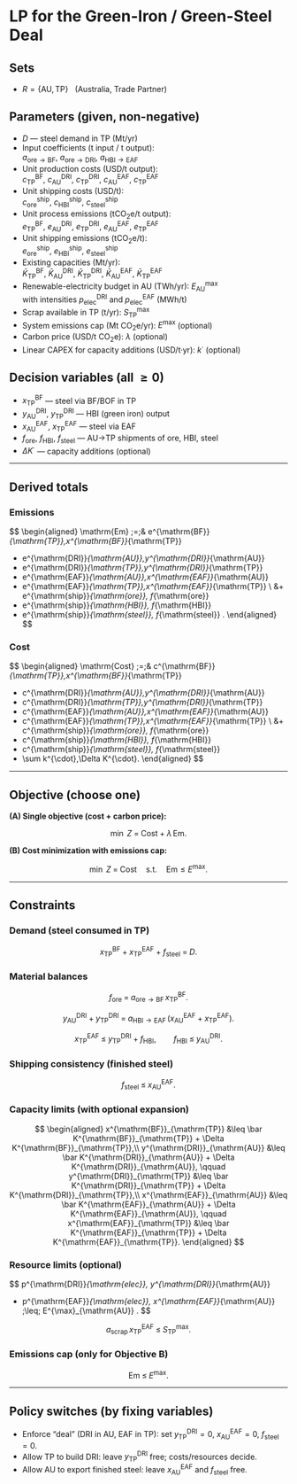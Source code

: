 # LP for the Green-Iron / Green-Steel Deal

## Sets
- $R=\{\mathrm{AU},\mathrm{TP}\}$ &nbsp; (Australia, Trade Partner)

## Parameters (given, non-negative)
- $D$ — steel demand in TP (Mt/yr)  
- Input coefficients (t input / t output):  
  $a_{\mathrm{ore}\to \mathrm{BF}},\ a_{\mathrm{ore}\to \mathrm{DRI}},\ a_{\mathrm{HBI}\to \mathrm{EAF}}$
- Unit production costs (USD/t output):  
  $c^{\mathrm{BF}}_{\mathrm{TP}},\ c^{\mathrm{DRI}}_{\mathrm{AU}},\ c^{\mathrm{DRI}}_{\mathrm{TP}},\ c^{\mathrm{EAF}}_{\mathrm{AU}},\ c^{\mathrm{EAF}}_{\mathrm{TP}}$
- Unit shipping costs (USD/t):  
  $c^{\mathrm{ship}}_{\mathrm{ore}},\ c^{\mathrm{ship}}_{\mathrm{HBI}},\ c^{\mathrm{ship}}_{\mathrm{steel}}$
- Unit process emissions (tCO$_2$e/t output):  
  $e^{\mathrm{BF}}_{\mathrm{TP}},\ e^{\mathrm{DRI}}_{\mathrm{AU}},\ e^{\mathrm{DRI}}_{\mathrm{TP}},\ e^{\mathrm{EAF}}_{\mathrm{AU}},\ e^{\mathrm{EAF}}_{\mathrm{TP}}$
- Unit shipping emissions (tCO$_2$e/t):  
  $e^{\mathrm{ship}}_{\mathrm{ore}},\ e^{\mathrm{ship}}_{\mathrm{HBI}},\ e^{\mathrm{ship}}_{\mathrm{steel}}$
- Existing capacities (Mt/yr):  
  $\bar K^{\mathrm{BF}}_{\mathrm{TP}},\ \bar K^{\mathrm{DRI}}_{\mathrm{AU}},\ \bar K^{\mathrm{DRI}}_{\mathrm{TP}},\ \bar K^{\mathrm{EAF}}_{\mathrm{AU}},\ \bar K^{\mathrm{EAF}}_{\mathrm{TP}}$
- Renewable-electricity budget in AU (TWh/yr): $E^{\max}_{\mathrm{AU}}$  
  with intensities $p^{\mathrm{DRI}}_{\mathrm{elec}}$ and $p^{\mathrm{EAF}}_{\mathrm{elec}}$ (MWh/t)
- Scrap available in TP (t/yr): $S^{\max}_{\mathrm{TP}}$
- System emissions cap (Mt CO$_2$e/yr): $E^{\max}$ (optional)
- Carbon price (USD/t CO$_2$e): $\lambda$ (optional)
- Linear CAPEX for capacity additions (USD/t·yr): $k^{\cdot}$ (optional)

## Decision variables (all $\ge 0$)
- $x^{\mathrm{BF}}_{\mathrm{TP}}$ — steel via BF/BOF in TP  
- $y^{\mathrm{DRI}}_{\mathrm{AU}},\ y^{\mathrm{DRI}}_{\mathrm{TP}}$ — HBI (green iron) output  
- $x^{\mathrm{EAF}}_{\mathrm{AU}},\ x^{\mathrm{EAF}}_{\mathrm{TP}}$ — steel via EAF  
- $f_{\mathrm{ore}},\ f_{\mathrm{HBI}},\ f_{\mathrm{steel}}$ — AU$\to$TP shipments of ore, HBI, steel  
- $\Delta K^{\cdot}$ — capacity additions (optional)

---

## Derived totals

### Emissions

$$
\begin{aligned}
\mathrm{Em} \;=\;&
 e^{\mathrm{BF}}_{\mathrm{TP}}\,x^{\mathrm{BF}}_{\mathrm{TP}}
+ e^{\mathrm{DRI}}_{\mathrm{AU}}\,y^{\mathrm{DRI}}_{\mathrm{AU}}
+ e^{\mathrm{DRI}}_{\mathrm{TP}}\,y^{\mathrm{DRI}}_{\mathrm{TP}}
+ e^{\mathrm{EAF}}_{\mathrm{AU}}\,x^{\mathrm{EAF}}_{\mathrm{AU}}
+ e^{\mathrm{EAF}}_{\mathrm{TP}}\,x^{\mathrm{EAF}}_{\mathrm{TP}} \\
&+ e^{\mathrm{ship}}_{\mathrm{ore}}\, f_{\mathrm{ore}}
+ e^{\mathrm{ship}}_{\mathrm{HBI}}\, f_{\mathrm{HBI}}
+ e^{\mathrm{ship}}_{\mathrm{steel}}\, f_{\mathrm{steel}} .
\end{aligned}
$$

### Cost

$$
\begin{aligned}
\mathrm{Cost} \;=\;&
 c^{\mathrm{BF}}_{\mathrm{TP}}\,x^{\mathrm{BF}}_{\mathrm{TP}}
+ c^{\mathrm{DRI}}_{\mathrm{AU}}\,y^{\mathrm{DRI}}_{\mathrm{AU}}
+ c^{\mathrm{DRI}}_{\mathrm{TP}}\,y^{\mathrm{DRI}}_{\mathrm{TP}}
+ c^{\mathrm{EAF}}_{\mathrm{AU}}\,x^{\mathrm{EAF}}_{\mathrm{AU}}
+ c^{\mathrm{EAF}}_{\mathrm{TP}}\,x^{\mathrm{EAF}}_{\mathrm{TP}} \\
&+ c^{\mathrm{ship}}_{\mathrm{ore}}\, f_{\mathrm{ore}}
+ c^{\mathrm{ship}}_{\mathrm{HBI}}\, f_{\mathrm{HBI}}
+ c^{\mathrm{ship}}_{\mathrm{steel}}\, f_{\mathrm{steel}}
+ \sum k^{\cdot}\,\Delta K^{\cdot}.
\end{aligned}
$$

---

## Objective (choose one)

**(A) Single objective (cost + carbon price):**

$$
\min\ Z \;=\; \mathrm{Cost} + \lambda\,\mathrm{Em}.
$$

**(B) Cost minimization with emissions cap:**

$$
\min\ Z \;=\; \mathrm{Cost}
\quad \text{s.t.} \quad \mathrm{Em} \leq E^{\max}.
$$

---

## Constraints

### Demand (steel consumed in TP)

$$
x^{\mathrm{BF}}_{\mathrm{TP}} + x^{\mathrm{EAF}}_{\mathrm{TP}} + f_{\mathrm{steel}} \;=\; D .
$$

### Material balances

$$
f_{\mathrm{ore}} \;=\; a_{\mathrm{ore}\to\mathrm{BF}}\, x^{\mathrm{BF}}_{\mathrm{TP}} .
$$

$$
y^{\mathrm{DRI}}_{\mathrm{AU}} + y^{\mathrm{DRI}}_{\mathrm{TP}}
\;=\; a_{\mathrm{HBI}\to\mathrm{EAF}}\,(x^{\mathrm{EAF}}_{\mathrm{AU}} + x^{\mathrm{EAF}}_{\mathrm{TP}}) .
$$

$$
x^{\mathrm{EAF}}_{\mathrm{TP}} \;\leq\; y^{\mathrm{DRI}}_{\mathrm{TP}} + f_{\mathrm{HBI}},
\qquad
f_{\mathrm{HBI}} \;\leq\; y^{\mathrm{DRI}}_{\mathrm{AU}} .
$$

### Shipping consistency (finished steel)

$$
f_{\mathrm{steel}} \;\leq\; x^{\mathrm{EAF}}_{\mathrm{AU}} .
$$

### Capacity limits (with optional expansion)

$$
\begin{aligned}
x^{\mathrm{BF}}_{\mathrm{TP}} &\leq \bar K^{\mathrm{BF}}_{\mathrm{TP}} + \Delta K^{\mathrm{BF}}_{\mathrm{TP}},\\
y^{\mathrm{DRI}}_{\mathrm{AU}} &\leq \bar K^{\mathrm{DRI}}_{\mathrm{AU}} + \Delta K^{\mathrm{DRI}}_{\mathrm{AU}}, \qquad
y^{\mathrm{DRI}}_{\mathrm{TP}} &\leq \bar K^{\mathrm{DRI}}_{\mathrm{TP}} + \Delta K^{\mathrm{DRI}}_{\mathrm{TP}},\\
x^{\mathrm{EAF}}_{\mathrm{AU}} &\leq \bar K^{\mathrm{EAF}}_{\mathrm{AU}} + \Delta K^{\mathrm{EAF}}_{\mathrm{AU}}, \qquad
x^{\mathrm{EAF}}_{\mathrm{TP}} &\leq \bar K^{\mathrm{EAF}}_{\mathrm{TP}} + \Delta K^{\mathrm{EAF}}_{\mathrm{TP}}.
\end{aligned}
$$

### Resource limits (optional)

$$
p^{\mathrm{DRI}}_{\mathrm{elec}}\, y^{\mathrm{DRI}}_{\mathrm{AU}}
+ p^{\mathrm{EAF}}_{\mathrm{elec}}\, x^{\mathrm{EAF}}_{\mathrm{AU}}
\;\leq\; E^{\max}_{\mathrm{AU}} .
$$

$$
a_{\mathrm{scrap}}\, x^{\mathrm{EAF}}_{\mathrm{TP}}
\;\leq\; S^{\max}_{\mathrm{TP}} .
$$

### Emissions cap (only for Objective B)

$$
\mathrm{Em} \;\leq\; E^{\max}.
$$

---

## Policy switches (by fixing variables)
- Enforce “deal” (DRI in AU, EAF in TP): set $y^{\mathrm{DRI}}_{\mathrm{TP}}=0$, $x^{\mathrm{EAF}}_{\mathrm{AU}}=0$, $f_{\mathrm{steel}}=0$.
- Allow TP to build DRI: leave $y^{\mathrm{DRI}}_{\mathrm{TP}}$ free; costs/resources decide.
- Allow AU to export finished steel: leave $x^{\mathrm{EAF}}_{\mathrm{AU}}$ and $f_{\mathrm{steel}}$ free.